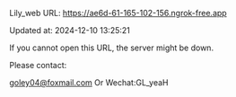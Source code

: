 Lily_web URL: https://ae6d-61-165-102-156.ngrok-free.app

Updated at: 2024-12-10 13:25:21

If you cannot open this URL, the server might be down.

Please contact: 

goley04@foxmail.com Or Wechat:GL_yeaH